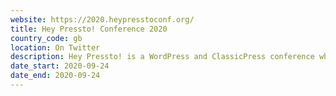 ```yaml
---
website: https://2020.heypresstoconf.org/
title: Hey Pressto! Conference 2020
country_code: gb
location: On Twitter
description: Hey Pressto! is a WordPress and ClassicPress conference which happens on Twitter. Hey Pressto! would love to hear from you about your site or experiences. Got a site with a million posts. Amazing, please tell us more. Got a site with one brilliant post. Amazing, please tell us more. Done your first post. Amazing. Please tell us more. If you’ve done anything, amazing, please tell us more.
date_start: 2020-09-24
date_end: 2020-09-24
---
```

